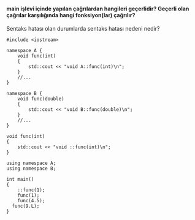 #### main işlevi içinde yapılan çağrılardan hangileri geçerlidir? Geçerli olan çağrılar karşılığında hangi fonksiyon(lar) çağrılır? 
Sentaks hatası olan durumlarda sentaks hatası nedeni nedir?

```
#include <iostream>

namespace A {
	void func(int)
	{
		std::cout << "void A::func(int)\n";
	}
	//...
}

namespace B {
	void func(double)
	{
		std::cout << "void B::func(double)\n";
	}
	//...
}

void func(int)
{
	std::cout << "void ::func(int)\n";
}

using namespace A;
using namespace B;

int main()
{
	::func(1);
	func(1);
	func(4.5);
  func(9.L);
}
```
